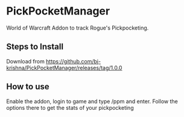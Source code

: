 # PickPocketManager
World of Warcraft Addon to track Rogue's Pickpocketing.

## Steps to Install
Download from https://github.com/bj-krishna/PickPocketManager/releases/tag/1.0.0

## How to use
Enable the addon, login to game and type /ppm and enter. Follow the options there to get the stats of your pickpocketing